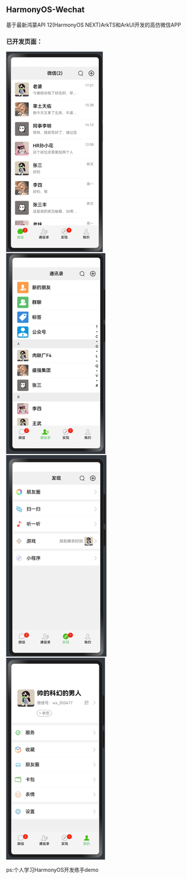 ## HarmonyOS-Wechat

基于最新鸿蒙API 12(HarmonyOS NEXT)ArkTS和ArkUI开发的高仿微信APP

### 已开发页面：

![img.png](img.png) ![img_1.png](img_1.png) ![img_2.png](img_2.png) ![img_3.png](img_3.png)

ps:个人学习HarmonyOS开发练手demo
 